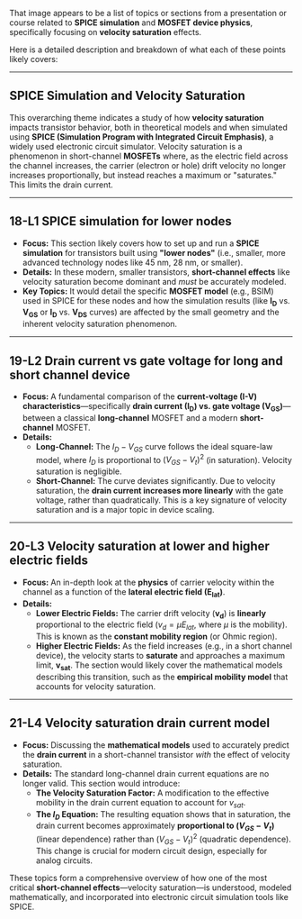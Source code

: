 That image appears to be a list of topics or sections from a presentation or course related to **SPICE simulation** and **MOSFET device physics**, specifically focusing on **velocity saturation** effects.

Here is a detailed description and breakdown of what each of these points likely covers:

---

## SPICE Simulation and Velocity Saturation

This overarching theme indicates a study of how **velocity saturation** impacts transistor behavior, both in theoretical models and when simulated using **SPICE (Simulation Program with Integrated Circuit Emphasis)**, a widely used electronic circuit simulator. Velocity saturation is a phenomenon in short-channel **MOSFETs** where, as the electric field across the channel increases, the carrier (electron or hole) drift velocity no longer increases proportionally, but instead reaches a maximum or "saturates." This limits the drain current.

---

## 18-L1 SPICE simulation for lower nodes

* **Focus:** This section likely covers how to set up and run a **SPICE simulation** for transistors built using **"lower nodes"** (i.e., smaller, more advanced technology nodes like 45 nm, 28 nm, or smaller).
* **Details:** In these modern, smaller transistors, **short-channel effects** like velocity saturation become dominant and *must* be accurately modeled.
* **Key Topics:** It would detail the specific **MOSFET model** (e.g., BSIM) used in SPICE for these nodes and how the simulation results (like $\boldsymbol{I_D}$ vs. $\boldsymbol{V_{GS}}$ or $\boldsymbol{I_D}$ vs. $\boldsymbol{V_{DS}}$ curves) are affected by the small geometry and the inherent velocity saturation phenomenon.

---

## 19-L2 Drain current vs gate voltage for long and short channel device

* **Focus:** A fundamental comparison of the **current-voltage (I-V) characteristics**—specifically **drain current ($\boldsymbol{I_D}$) vs. gate voltage ($\boldsymbol{V_{GS}}$)**—between a classical **long-channel** MOSFET and a modern **short-channel** MOSFET.
* **Details:**
    * **Long-Channel:** The $I_D-V_{GS}$ curve follows the ideal square-law model, where $I_D$ is proportional to $(V_{GS} - V_t)^2$ (in saturation). Velocity saturation is negligible.
    * **Short-Channel:** The curve deviates significantly. Due to velocity saturation, the **drain current increases more linearly** with the gate voltage, rather than quadratically. This is a key signature of velocity saturation and is a major topic in device scaling.

---

## 20-L3 Velocity saturation at lower and higher electric fields

* **Focus:** An in-depth look at the **physics** of carrier velocity within the channel as a function of the **lateral electric field ($\boldsymbol{E_{lat}}$)**.
* **Details:**
    * **Lower Electric Fields:** The carrier drift velocity ($\boldsymbol{v_d}$) is **linearly** proportional to the electric field ($v_d = \mu E_{lat}$, where $\mu$ is the mobility). This is known as the **constant mobility region** (or Ohmic region).
    * **Higher Electric Fields:** As the field increases (e.g., in a short channel device), the velocity starts to **saturate** and approaches a maximum limit, $\boldsymbol{v_{sat}}$. The section would likely cover the mathematical models describing this transition, such as the **empirical mobility model** that accounts for velocity saturation.

---

## 21-L4 Velocity saturation drain current model

* **Focus:** Discussing the **mathematical models** used to accurately predict the **drain current** in a short-channel transistor *with* the effect of velocity saturation.
* **Details:** The standard long-channel drain current equations are no longer valid. This section would introduce:
    * **The Velocity Saturation Factor:** A modification to the effective mobility in the drain current equation to account for $v_{sat}$.
    * **The $I_D$ Equation:** The resulting equation shows that in saturation, the drain current becomes approximately **proportional to $(V_{GS} - V_t)$** (linear dependence) rather than $(V_{GS} - V_t)^2$ (quadratic dependence). This change is crucial for modern circuit design, especially for analog circuits.

These topics form a comprehensive overview of how one of the most critical **short-channel effects**—velocity saturation—is understood, modeled mathematically, and incorporated into electronic circuit simulation tools like SPICE.
